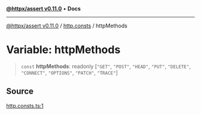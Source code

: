 [**@httpx/assert v0.11.0**](../../README.md) • **Docs**

***

[@httpx/assert v0.11.0](../../README.md) / [http.consts](../README.md) / httpMethods

# Variable: httpMethods

> `const` **httpMethods**: readonly [`"GET"`, `"POST"`, `"HEAD"`, `"PUT"`, `"DELETE"`, `"CONNECT"`, `"OPTIONS"`, `"PATCH"`, `"TRACE"`]

## Source

[http.consts.ts:1](https://github.com/belgattitude/httpx/blob/87fb49862cf7e06acc8e0c35f7b115413ff3c6fe/packages/assert/src/http.consts.ts#L1)
